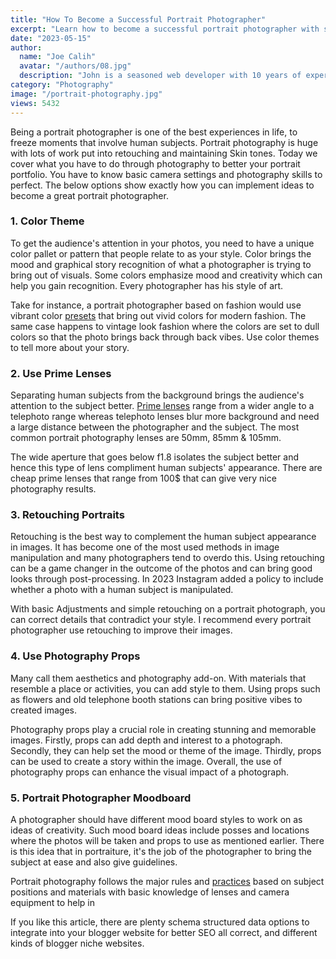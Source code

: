 ```yaml
---
title: "How To Become a Successful Portrait Photographer"
excerpt: "Learn how to become a successful portrait photographer with some photography tricks to improve your skills. Learn portrait photography guide"
date: "2023-05-15"
author:
  name: "Joe Calih"
  avatar: "/authors/08.jpg"
  description: "John is a seasoned web developer with 10 years of experience in React and Next.js."
category: "Photography"
image: "/portrait-photography.jpg"
views: 5432
---
```




Being a portrait photographer is one of the best experiences in life, to freeze moments that involve human subjects. Portrait photography is huge with lots of work put into retouching and maintaining Skin tones. Today we cover what you have to do through photography to better your portrait portfolio. You have to know basic camera settings and photography skills to perfect. The below options show exactly how you can implement ideas to become a great portrait photographer.

### 1. Color Theme

To get the audience's attention in your photos, you need to have a unique color pallet or pattern that people relate to as your style. Color brings the mood and graphical story recognition of what a photographer is trying to bring out of visuals. Some colors emphasize mood and creativity which can help you gain recognition. Every photographer has his style of art.

Take for instance, a portrait photographer based on fashion would use vibrant color [presets](https://joecalih.co.ke/pro-lightroom-presets/) that bring out vivid colors for modern fashion. The same case happens to vintage look fashion where the colors are set to dull colors so that the photo brings back through back vibes. Use color themes to tell more about your story.

### 2. Use Prime Lenses

Separating human subjects from the background brings the audience's attention to the subject better. [Prime lenses](https://en.wikipedia.org/wiki/Prime_lens) range from a wider angle to a telephoto range whereas telephoto lenses blur more background and need a large distance between the photographer and the subject. The most common portrait photography lenses are 50mm, 85mm & 105mm.

The wide aperture that goes below f1.8 isolates the subject better and hence this type of lens compliment human subjects' appearance. There are cheap prime lenses that range from 100$ that can give very nice photography results.

### 3. Retouching Portraits

Retouching is the best way to complement the human subject appearance in images. It has become one of the most used methods in image manipulation and many photographers tend to overdo this. Using retouching can be a game changer in the outcome of the photos and can bring good looks through post-processing. In 2023 Instagram added a policy to include whether a photo with a human subject is manipulated.

With basic Adjustments and simple retouching on a portrait photograph, you can correct details that contradict your style. I recommend every portrait photographer use retouching to improve their images.

### 4. Use Photography Props

Many call them aesthetics and photography add-on. With materials that resemble a place or activities, you can add style to them. Using props such as flowers and old telephone booth stations can bring positive vibes to created images.

Photography props play a crucial role in creating stunning and memorable images. Firstly, props can add depth and interest to a photograph. Secondly, they can help set the mood or theme of the image. Thirdly, props can be used to create a story within the image. Overall, the use of photography props can enhance the visual impact of a photograph.

### 5. Portrait Photographer Moodboard

A photographer should have different mood board styles to work on as ideas of creativity. Such mood board ideas include posses and locations where the photos will be taken and props to use as mentioned earlier. There is this idea that in portraiture, it's the job of the photographer to bring the subject at ease and also give guidelines.

Portrait photography follows the major rules and [practices](https://joecalih.co.ke/how-to-get-photography-services-in-nairobi-kenya/) based on subject positions and materials with basic knowledge of lenses and camera equipment to help in

If you like this article, there are plenty schema structured data options to integrate into your blogger website for better SEO all correct, and different kinds of blogger niche websites.
